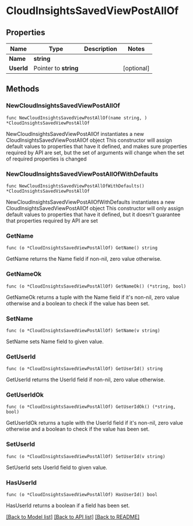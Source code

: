# CloudInsightsSavedViewPostAllOf

## Properties

Name | Type | Description | Notes
------------ | ------------- | ------------- | -------------
**Name** | **string** |  | 
**UserId** | Pointer to **string** |  | [optional] 

## Methods

### NewCloudInsightsSavedViewPostAllOf

`func NewCloudInsightsSavedViewPostAllOf(name string, ) *CloudInsightsSavedViewPostAllOf`

NewCloudInsightsSavedViewPostAllOf instantiates a new CloudInsightsSavedViewPostAllOf object
This constructor will assign default values to properties that have it defined,
and makes sure properties required by API are set, but the set of arguments
will change when the set of required properties is changed

### NewCloudInsightsSavedViewPostAllOfWithDefaults

`func NewCloudInsightsSavedViewPostAllOfWithDefaults() *CloudInsightsSavedViewPostAllOf`

NewCloudInsightsSavedViewPostAllOfWithDefaults instantiates a new CloudInsightsSavedViewPostAllOf object
This constructor will only assign default values to properties that have it defined,
but it doesn't guarantee that properties required by API are set

### GetName

`func (o *CloudInsightsSavedViewPostAllOf) GetName() string`

GetName returns the Name field if non-nil, zero value otherwise.

### GetNameOk

`func (o *CloudInsightsSavedViewPostAllOf) GetNameOk() (*string, bool)`

GetNameOk returns a tuple with the Name field if it's non-nil, zero value otherwise
and a boolean to check if the value has been set.

### SetName

`func (o *CloudInsightsSavedViewPostAllOf) SetName(v string)`

SetName sets Name field to given value.


### GetUserId

`func (o *CloudInsightsSavedViewPostAllOf) GetUserId() string`

GetUserId returns the UserId field if non-nil, zero value otherwise.

### GetUserIdOk

`func (o *CloudInsightsSavedViewPostAllOf) GetUserIdOk() (*string, bool)`

GetUserIdOk returns a tuple with the UserId field if it's non-nil, zero value otherwise
and a boolean to check if the value has been set.

### SetUserId

`func (o *CloudInsightsSavedViewPostAllOf) SetUserId(v string)`

SetUserId sets UserId field to given value.

### HasUserId

`func (o *CloudInsightsSavedViewPostAllOf) HasUserId() bool`

HasUserId returns a boolean if a field has been set.


[[Back to Model list]](../README.md#documentation-for-models) [[Back to API list]](../README.md#documentation-for-api-endpoints) [[Back to README]](../README.md)


